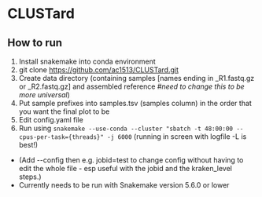 # CLUSTard

## How to run
1. Install snakemake into conda environment
2. git clone https://github.com/ac1513/CLUSTard.git
3. Create data directory (containing samples [names ending in \_R1.fastq.gz or \_R2.fastq.gz] and assembled reference *#need to change this to be more universal*)
4. Put sample prefixes into samples.tsv  (samples column) in the order that you want the final plot to be
5. Edit config.yaml file
6. Run using ``snakemake --use-conda --cluster "sbatch -t 48:00:00 --cpus-per-task={threads}" -j 6000`` (running in screen with logfile -L is best!)
* (Add --config then e.g. jobid=test to change config without having to edit the whole file - esp useful with the jobid and the kraken_level steps.)
* Currently needs to be run with Snakemake version 5.6.0 or lower
